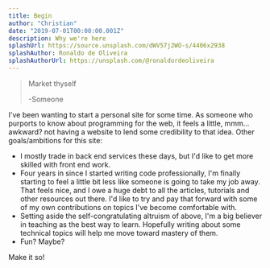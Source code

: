 ```yaml
---
title: Begin
author: "Christian"
date: "2019-07-01T00:00:00.001Z"
description: Why we're here
splashUrl: https://source.unsplash.com/dWV57j2WO-s/4406x2938
splashAuthor: Ronaldo de Oliveira
splashAuthorUrl: https://unsplash.com/@ronaldordeoliveira
---
```


> Market thyself
>
> -Someone

I've been wanting to start a personal site for some time. As someone who purports to know about programming for the web, it feels a little, mmm... awkward? not having a website to lend some credibility to that idea. Other goals/ambitions for this site:
- I mostly trade in back end services these days, but I'd like to get more skilled with front end work.
- Four years in since I started writing code professionally, I'm finally starting to feel a little bit less like someone is going to take my job away. That feels nice, and I owe a huge debt to all the articles, tutorials and other resources out there. I'd like to try and pay that forward with some of my own contributions on topics I've become comfortable with.
- Setting aside the self-congratulating altruism of above, I'm a big believer in teaching as the best way to learn. Hopefully writing about some technical topics will help me move toward mastery of them.
- Fun? Maybe?

Make it so!
